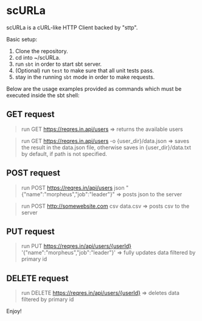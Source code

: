 # scURLa
scURLa is a cURL-like HTTP Client backed by "sttp".

Basic setup:

1) Clone the repository.
2) cd into ~/scURLa.
3) run `sbt` in order to start sbt server.
4) (Optional) run `test` to make sure that all unit tests pass.
5) stay in the running `sbt` mode in order to make requests.

Below are the usage examples provided as commands which must be executed inside the sbt shell:

GET request
----------------------------
> run GET https://reqres.in.api/users => returns the available users

> run GET https://reqres.in.api/users -o {user_dir}/data.json => saves the result in the data.json file, otherwise saves in {user_dir}/data.txt by default, if path is not specified.

POST request
----------------------------
> run POST https://reqres.in/api/users <h> json <d> "{\"name\":\"morpheus\",\"job\":\"leader\"}" => posts json to the server

> run POST http://somewebsite.com <h> csv <f> data.csv => posts csv to the server
  
PUT request
----------------------------
> run PUT https://reqres.in/api/users/{userId} <d> '{\"name\":\"morpheus\",\"job\":\"leader\"}' => fully updates data filtered by primary id

DELETE request
----------------------------
> run DELETE https://reqres.in/api/users/{userId} <d> => deletes data filtered by primary id

Enjoy!
